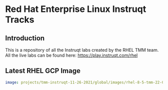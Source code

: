 # Red Hat Enterprise Linux Instruqt Tracks

## Introduction

This is a repository of all the Instruqt labs created by the RHEL TMM team. All the live labs can be found here: <https://play.instruqt.com/rhel>

## Latest RHEL GCP Image

```yml
image: projects/tmm-instruqt-11-26-2021/global/images/rhel-8-5-tmm-22-02-v1
```
